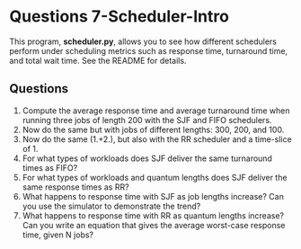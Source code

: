 # Questions 7-Scheduler-Intro

This program, **scheduler.py**, allows you to see how different schedulers
perform under scheduling metrics such as response time, turnaround time, and
total wait time. See the README for details.

## Questions

1. Compute the average response time and average turnaround time when running
   three jobs of length 200 with the SJF and FIFO schedulers.
1. Now do the same but with jobs of different lengths: 300, 200, and 100.
1. Now do the same (1.+2.), but also with the RR scheduler and a time-slice of
   1.
1. For what types of workloads does SJF deliver the same turnaround times as
   FIFO?
1. For what types of workloads and quantum lengths does SJF deliver the same
   response times as RR?
1. What happens to response time with SJF as job lengths increase? Can you use
   the simulator to demonstrate the trend?
1. What happens to response time with RR as quantum lengths increase? Can you
   write an equation that gives the average worst-case response time, given N
   jobs?